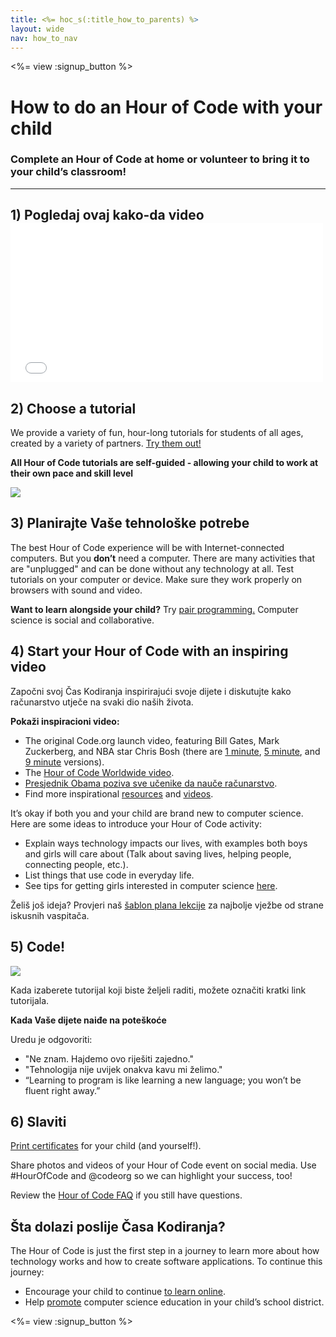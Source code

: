 ```yaml
---
title: <%= hoc_s(:title_how_to_parents) %>
layout: wide
nav: how_to_nav
---
```

<%= view :signup_button %>

# How to do an Hour of Code with your child

### Complete an Hour of Code at home or volunteer to bring it to your child’s classroom!

---

## 1) Pogledaj ovaj kako-da video <iframe width="500" height="255" src="//www.youtube.com/embed/SrnvvWDm73k" frameborder="0" allowfullscreen mark="crwd-mark"></iframe> 

## 2) Choose a tutorial

We provide a variety of fun, hour-long tutorials for students of all ages, created by a variety of partners. [Try them out!](<%= resolve_url('/learn') %>)

**All Hour of Code tutorials are self-guided - allowing your child to work at their own pace and skill level**

[![](/images/fit-700/tutorials.png)](<%= resolve_url('/learn') %>)

## 3) Planirajte Vaše tehnološke potrebe

The best Hour of Code experience will be with Internet-connected computers. But you **don’t** need a computer. There are many activities that are "unplugged" and can be done without any technology at all. Test tutorials on your computer or device. Make sure they work properly on browsers with sound and video.

**Want to learn alongside your child?** Try [pair programming.](http://www.ncwit.org/resources/pair-programming-box-power-collaborative-learning) Computer science is social and collaborative.

## 4) Start your Hour of Code with an inspiring video

Započni svoj Čas Kodiranja inspirirajući svoje dijete i diskutujte kako računarstvo utječe na svaki dio naših života.

**Pokaži inspiracioni video:**

- The original Code.org launch video, featuring Bill Gates, Mark Zuckerberg, and NBA star Chris Bosh (there are [1 minute](https://www.youtube.com/watch?v=qYZF6oIZtfc), [5 minute](https://www.youtube.com/watch?v=nKIu9yen5nc), and [9 minute](https://www.youtube.com/watch?v=dU1xS07N-FA) versions).
- The [Hour of Code Worldwide video](https://www.youtube.com/watch?v=KsOIlDT145A).
- [Presjednik Obama poziva sve učenike da nauče računarstvo](https://www.youtube.com/watch?v=6XvmhE1J9PY).
- Find more inspirational [resources](<%= codeorg_url('/inspire') %>) and [videos](https://www.youtube.com/playlist?list=PLzdnOPI1iJNfpD8i4Sx7U0y2MccnrNZuP).

It’s okay if both you and your child are brand new to computer science. Here are some ideas to introduce your Hour of Code activity:

- Explain ways technology impacts our lives, with examples both boys and girls will care about (Talk about saving lives, helping people, connecting people, etc.).
- List things that use code in everyday life.
- See tips for getting girls interested in computer science [here](<%= codeorg_url('/girls') %>).

Želiš još ideja? Provjeri naš [šablon plana lekcije](/files/AfterschoolEducatorLessonPlanOutline.docx) za najbolje vježbe od strane iskusnih vaspitača.

## 5) Code!

<img src="/images/fit-700/tutorial-short-link.png" />

Kada izaberete tutorijal koji biste željeli raditi, možete označiti kratki link tutorijala.

**Kada Vaše dijete naiđe na poteškoće**

Uredu je odgovoriti:

- "Ne znam. Hajdemo ovo riješiti zajedno."
- "Tehnologija nije uvijek onakva kavu mi želimo."
- “Learning to program is like learning a new language; you won’t be fluent right away.”

## 6) Slaviti

[Print certificates](<%= codeorg_url('/certificates') %>) for your child (and yourself!).

Share photos and videos of your Hour of Code event on social media. Use #HourOfCode and @codeorg so we can highlight your success, too!

Review the [Hour of Code FAQ](https://support.code.org/hc/en-us/categories/200147083-Hour-of-Code) if you still have questions.

## Šta dolazi poslije Časa Kodiranja?

The Hour of Code is just the first step in a journey to learn more about how technology works and how to create software applications. To continue this journey:

- Encourage your child to continue [to learn online](<%= codeorg_url('/learn/beyond') %>).
- Help [promote](<%= resolve_url('/promote') %>) computer science education in your child’s school district.

<%= view :signup_button %>